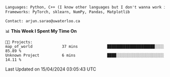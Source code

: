 ```txt
Languages: Python, C++ (I know other languages but I don't wanna work in em)
Frameworks: PyTorch, sklearn, NumPy, Pandas, Matplotlib

Contact: arjun.sarao@uwaterloo.ca
```

<!--START_SECTION:waka-->
📊 **This Week I Spent My Time On** 

```text
🐱‍💻 Projects: 
map_of_world             37 mins             █████████████████████░░░░   85.89 % 
Unknown Project          6 mins              ████░░░░░░░░░░░░░░░░░░░░░   14.11 % 
```


 Last Updated on 15/04/2024 03:05:43 UTC
<!--END_SECTION:waka-->
